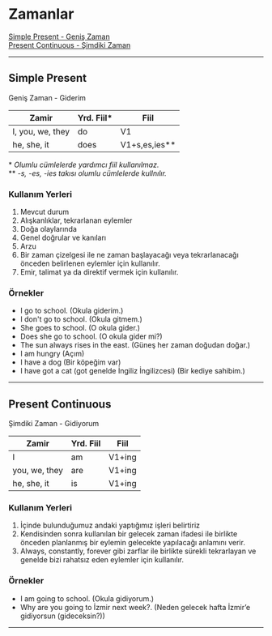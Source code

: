 # Zamanlar

[Simple Present - Geniş Zaman](#simple-present)  
[Present Continuous - Şimdiki Zaman](#present-continuous) 

---

## Simple Present

Geniş Zaman - Giderim

|Zamir|Yrd. Fiil*|Fiil|
|-----|---------|----|
|I, you, we, they|do|V1|
|he, she, it|does|V1+s,es,ies**|

\* *Olumlu cümlelerde yardımcı fiil kullanılmaz.*  
\*\* *-s, -es, -ies takısı olumlu cümlelerde kullnılır.*

### Kullanım Yerleri

1. Mevcut durum
2. Alışkanlıklar, tekrarlanan eylemler
3. Doğa olaylarında
4. Genel doğrular ve kanıları
5. Arzu
6. Bir zaman çizelgesi ile ne zaman başlayacağı veya tekrarlanacağı önceden belirlenen eylemler için kullanılır.
7. Emir, talimat ya da direktif vermek için kullanılır.

### Örnekler

- I go to school. (Okula giderim.) 
- I don't go to school. (Okula gitmem.)
- She goes to school. (O okula gider.) 
- Does she go to school. (O okula gider mi?)
- The sun always rises in the east. (Güneş her zaman doğudan doğar.)
- I am hungry (Açım)
- I have a dog (Bir köpeğim var)
- I have got a cat (got genelde İngiliz İngilizcesi) (Bir kediye sahibim.)

---

## Present Continuous

Şimdiki Zaman - Gidiyorum

|Zamir|Yrd. Fiil|Fiil|
|-----|---------|----|
|I|am|V1+ing|
|you, we, they|are|V1+ing|
|he, she, it|is|V1+ing|


### Kullanım Yerleri

1. İçinde bulunduğumuz andaki yaptığımız işleri belirtiriz
2. Kendisinden sonra kullanılan bir gelecek zaman ifadesi ile birlikte önceden planlanmış bir eylemin gelecekte yapılacağı anlamını verir.
3. Always, constantly, forever gibi zarflar ile birlikte sürekli tekrarlayan ve genelde bizi rahatsız eden eylemler için kullanılır.


### Örnekler

- I am going to school. (Okula gidiyorum.) 
- Why are you going to İzmir next week?. (Neden gelecek hafta İzmir’e gidiyorsun (gideceksin?))
  
---